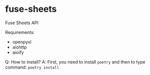 # fuse-sheets
Fuse Sheets API

Requirements:
* openpyxl
* aiohttp
* aioify

Q: How to install?
A: First, you need to install `poetry` and then to type command: `poetry install`
